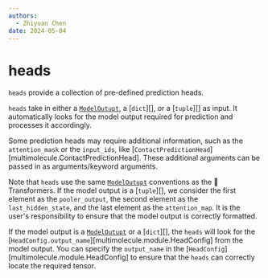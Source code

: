 ```yaml
---
authors:
  - Zhiyuan Chen
date: 2024-05-04
---
```


# heads

`heads` provide a collection of pre-defined prediction heads.

`heads` take in either a [`ModelOutupt`](https://huggingface.co/docs/transformers/en/main_classes/output), a [`dict`][], or a [`tuple`][] as input.
It automatically looks for the model output required for prediction and processes it accordingly.

Some prediction heads may require additional information, such as the `attention_mask` or the `input_ids`, like [`ContactPredictionHead`][multimolecule.ContactPredictionHead].
These additional arguments can be passed in as arguments/keyword arguments.

Note that `heads` use the same [`ModelOutupt`](https://huggingface.co/docs/transformers/en/main_classes/output) conventions as the 🤗 Transformers.
If the model output is a [`tuple`][], we consider the first element as the `pooler_output`, the second element as the `last_hidden_state`, and the last element as the `attention_map`.
It is the user's responsibility to ensure that the model output is correctly formatted.

If the model output is a [`ModelOutupt`](https://huggingface.co/docs/transformers/en/main_classes/output) or a [`dict`][], the `heads` will look for the [`HeadConfig.output_name`][multimolecule.module.HeadConfig] from the model output.
You can specify the `output_name` in the [`HeadConfig`][multimolecule.module.HeadConfig] to ensure that the `heads` can correctly locate the required tensor.
